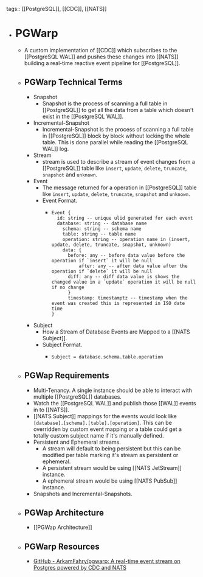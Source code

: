 tags:: [[PostgreSQL]], [[CDC]], [[NATS]]

- # PGWarp
	- A custom implementation of [[CDC]] which subscribes to the [[PostgreSQL WAL]] and pushes these changes into [[NATS]] building a real-time reactive event pipeline for [[PostgreSQL]].
	- ## PGWarp Technical Terms
		- Snapshot
			- Snapshot is the process of scanning a full table in [[PostgreSQL]] to get all the data from a table which doesn't exist in the [[PostgreSQL WAL]].
		- Incremental-Snapshot
			- Incremental-Snapshot is the process of scanning a full table in [[PostgreSQL]] block by block without locking the whole table. This is done parallel while reading the [[PostgreSQL WAL]] log.
		- Stream
			- stream is used to describe a stream of event changes from a [[PostgreSQL]] table like `insert`, `update`, `delete`, `truncate`, `snapshot` and `unknown`.
		- Event
			- The message returned for a operation in [[PostgreSQL]] table like `insert`, `update`, `delete`, `truncate`, `snapshot` and `unknown`.
			- Event Format.
				- ```pseudo
				  Event {
				  	id: string -- unique ulid generated for each event
				  	database: string -- database name
				      schema: string -- schema name
				      table: string -- table name
				      operation: string -- operation name in (insert, update, delete, truncate, snapshot, unknown)
				      data: {
				      	before: any -- before data value before the operation if `insert` it will be null
				    		after: any -- after data value after the operation if `delete` it will be null
				      	diff: any -- diff data value is shows the changed value in a `update` operation it will be null if no change
				    	}
				    	timestamp: timestamptz -- timestamp when the event was created this is represented in ISO date time 
				  }
				  ```
		- Subject
			- How a Stream of Database Events are Mapped to a [[NATS Subject]].
			- Subject Format.
				- ```pseudo
				  Subject = database.schema.table.operation
				  ```
	- ## PGWap Requirements
		- Multi-Tenancy. A single instance should be able to interact with multiple [[PostgreSQL]] databases.
		- Watch the [[PostgreSQL WAL]] and publish those [[WAL]] events in to [[NATS]].
		- [[NATS Subject]] mappings for the events would look like `[database].[schema].[table].[operation]`. This can be overridden by custom event mapping or a table could get a totally custom subject name if it's manually defined.
		- Persistent and Ephemeral streams.
			- A stream will default to being persistent but this can be modified per table marking it's  stream as persistent or ephemeral.
			- A persistent stream would be using [[NATS JetStream]] instance.
			- A ephemeral stream would be using [[NATS PubSub]] instance.
		- Snapshots and Incremental-Snapshots.
	- ## PGWap Architecture
		- [[PGWap Architecture]]
	- ## PGWarp Resources
		- [GitHub - ArkamFahry/pgwarp: A real-time event stream on Postgres powered by CDC and NATS](https://github.com/ArkamFahry/pgwarp)